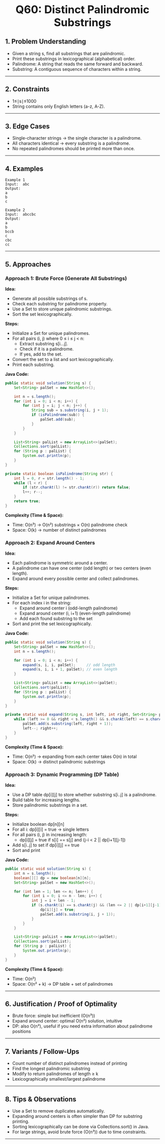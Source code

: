 <!-- #region 60-Distinct Palindromic Substrings -->

<h1 style="text-align:center; font-size:2.5em; font-weight:bold;">Q60: Distinct Palindromic Substrings</h1>

## 1. Problem Understanding

- Given a string s, find all substrings that are palindromic.
- Print these substrings in lexicographical (alphabetical) order.
- Palindrome: A string that reads the same forward and backward.
- Substring: A contiguous sequence of characters within a string.
---

## 2. Constraints

- 1≤∣s∣≤1000
- String contains only English letters (a-z, A-Z).
---

## 3. Edge Cases

- Single-character strings → the single character is a palindrome.
- All characters identical → every substring is a palindrome.
- No repeated palindromes should be printed more than once.
---

## 4. Examples

```text
Example 1
Input:  abc
Output:
a
b
c

Example 2
Input:  abccbc
Output:
a
b
bccb
c
cbc
cc
```

---

## 5. Approaches

### Approach 1: Brute Force (Generate All Substrings)

**Idea:**
- Generate all possible substrings of s.
- Check each substring for palindrome property.
- Use a Set to store unique palindromic substrings.
- Sort the set lexicographically.

**Steps:**
- Initialize a Set<String> for unique palindromes.
- For all pairs (i, j) where 0 ≤ i ≤ j < n:
  * Extract substring s[i...j].
  * Check if it is a palindrome.
  * If yes, add to the set.
- Convert the set to a list and sort lexicographically.
- Print each substring.

**Java Code:**
```java
public static void solution(String s) {
    Set<String> palSet = new HashSet<>();

    int n = s.length();
    for (int i = 0; i < n; i++) {
        for (int j = i; j < n; j++) {
            String sub = s.substring(i, j + 1);
            if (isPalindrome(sub)) {
                palSet.add(sub);
            }
        }
    }

    List<String> palList = new ArrayList<>(palSet);
    Collections.sort(palList);
    for (String p : palList) {
        System.out.println(p);
    }
}

private static boolean isPalindrome(String str) {
    int l = 0, r = str.length() - 1;
    while (l < r) {
        if (str.charAt(l) != str.charAt(r)) return false;
        l++; r--;
    }
    return true;
}
```

**Complexity (Time & Space):**
- Time: O(n³) → O(n²) substrings × O(n) palindrome check
- Space: O(k) → number of distinct palindromes

### Approach 2: Expand Around Centers

**Idea:**
- Each palindrome is symmetric around a center.
- A palindrome can have one center (odd length) or two centers (even length).
- Expand around every possible center and collect palindromes.

**Steps:**
- Initialize a Set<String> for unique palindromes.
- For each index i in the string:
  * Expand around center i (odd-length palindrome)
  * Expand around center (i, i+1) (even-length palindrome)
  * Add each found substring to the set
- Sort and print the set lexicographically.

**Java Code:**
```java
public static void solution(String s) {
    Set<String> palSet = new HashSet<>();
    int n = s.length();

    for (int i = 0; i < n; i++) {
        expand(s, i, i, palSet);     // odd length
        expand(s, i, i + 1, palSet); // even length
    }

    List<String> palList = new ArrayList<>(palSet);
    Collections.sort(palList);
    for (String p : palList) {
        System.out.println(p);
    }
}

private static void expand(String s, int left, int right, Set<String> palSet) {
    while (left >= 0 && right < s.length() && s.charAt(left) == s.charAt(right)) {
        palSet.add(s.substring(left, right + 1));
        left--; right++;
    }
}
```

**Complexity (Time & Space):**
- Time: O(n²) → expanding from each center takes O(n) in total
- Space: O(k) → distinct palindromic substrings

### Approach 3: Dynamic Programming (DP Table)

**Idea:**
- Use a DP table dp[i][j] to store whether substring s[i..j] is a palindrome.
- Build table for increasing lengths.
- Store palindromic substrings in a set.

**Steps:**
- Initialize boolean dp[n][n]
- For all i: dp[i][i] = true → single letters
- For all pairs (i, j) in increasing length:
  * dp[i][j] = true if s[i] == s[j] and (j-i < 2 || dp[i+1][j-1])
- Add s[i..j] to set if dp[i][j] == true
- Sort and print

**Java Code:**
```java
public static void solution(String s) {
    int n = s.length();
    boolean[][] dp = new boolean[n][n];
    Set<String> palSet = new HashSet<>();

    for (int len = 1; len <= n; len++) {
        for (int i = 0; i <= n - len; i++) {
            int j = i + len - 1;
            if (s.charAt(i) == s.charAt(j) && (len <= 2 || dp[i+1][j-1])) {
                dp[i][j] = true;
                palSet.add(s.substring(i, j + 1));
            }
        }
    }

    List<String> palList = new ArrayList<>(palSet);
    Collections.sort(palList);
    for (String p : palList) {
        System.out.println(p);
    }
}
```

**Complexity (Time & Space):**
- Time: O(n²)
- Space: O(n² + k) → DP table + set of palindromes

---

## 6. Justification / Proof of Optimality

- Brute force: simple but inefficient (O(n³))
- Expand around center: optimal O(n²) solution, intuitive
- DP: also O(n²), useful if you need extra information about palindrome positions
---

## 7. Variants / Follow-Ups

- Count number of distinct palindromes instead of printing
- Find the longest palindromic substring
- Modify to return palindromes of length ≥ k
- Lexicographically smallest/largest palindrome
---

## 8. Tips & Observations

- Use a Set to remove duplicates automatically.
- Expanding around centers is often simpler than DP for substring printing.
- Sorting lexicographically can be done via Collections.sort() in Java.
- For large strings, avoid brute force (O(n³)) due to time constraints.
---

<!-- #endregion -->
